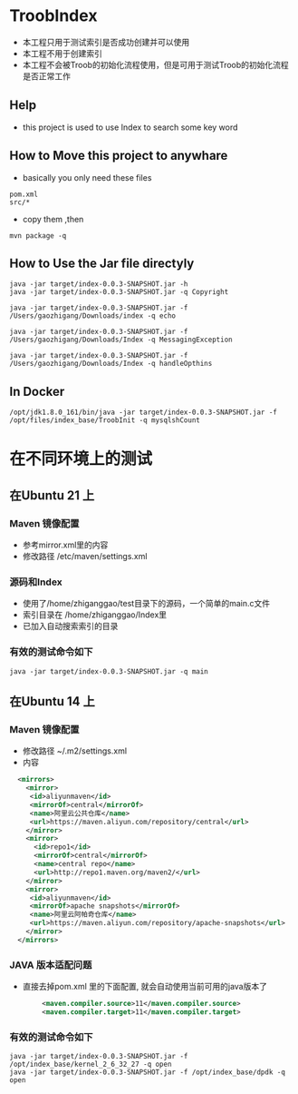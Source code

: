 # TroobIndex
- 本工程只用于测试索引是否成功创建并可以使用
- 本工程不用于创建索引
- 本工程不会被Troob的初始化流程使用，但是可用于测试Troob的初始化流程是否正常工作
## Help
- this project is used to use Index to search some key word
## How to Move this project to anywhare
- basically you only need these files
```
pom.xml
src/*
```
- copy them ,then
```shell
mvn package -q
```

## How to Use the Jar file directyly
```shell
java -jar target/index-0.0.3-SNAPSHOT.jar -h
java -jar target/index-0.0.3-SNAPSHOT.jar -q Copyright

java -jar target/index-0.0.3-SNAPSHOT.jar -f /Users/gaozhigang/Downloads/index -q echo

java -jar target/index-0.0.3-SNAPSHOT.jar -f /Users/gaozhigang/Downloads/Index -q MessagingException 

java -jar target/index-0.0.3-SNAPSHOT.jar -f /Users/gaozhigang/Downloads/Index -q handleOpthins

```

## In Docker
```
/opt/jdk1.8.0_161/bin/java -jar target/index-0.0.3-SNAPSHOT.jar -f /opt/files/index_base/TroobInit -q mysqlshCount
```

# 在不同环境上的测试
## 在Ubuntu 21 上
### Maven 镜像配置
- 参考mirror.xml里的内容
- 修改路径 /etc/maven/settings.xml
### 源码和Index
- 使用了/home/zhiganggao/test目录下的源码，一个简单的main.c文件
- 索引目录在 /home/zhiganggao/Index里
- 已加入自动搜索索引的目录
### 有效的测试命令如下
```shell
java -jar target/index-0.0.3-SNAPSHOT.jar -q main
```
 
## 在Ubuntu 14 上
### Maven 镜像配置
- 修改路径 ~/.m2/settings.xml 
- 内容
```xml
  <mirrors>
    <mirror>
     <id>aliyunmaven</id>
     <mirrorOf>central</mirrorOf>
     <name>阿里云公共仓库</name>
     <url>https://maven.aliyun.com/repository/central</url>
    </mirror>
    <mirror>
      <id>repo1</id>
      <mirrorOf>central</mirrorOf>
      <name>central repo</name>
      <url>http://repo1.maven.org/maven2/</url>
    </mirror>
    <mirror>
     <id>aliyunmaven</id>
     <mirrorOf>apache snapshots</mirrorOf>
     <name>阿里云阿帕奇仓库</name>
     <url>https://maven.aliyun.com/repository/apache-snapshots</url>
    </mirror>
  </mirrors>

```
### JAVA 版本适配问题
- 直接去掉pom.xml 里的下面配置, 就会自动使用当前可用的java版本了
```xml
		<maven.compiler.source>11</maven.compiler.source>
		<maven.compiler.target>11</maven.compiler.target>
```
### 有效的测试命令如下
```shell
java -jar target/index-0.0.3-SNAPSHOT.jar -f /opt/index_base/kernel_2_6_32_27 -q open
java -jar target/index-0.0.3-SNAPSHOT.jar -f /opt/index_base/dpdk -q open
```